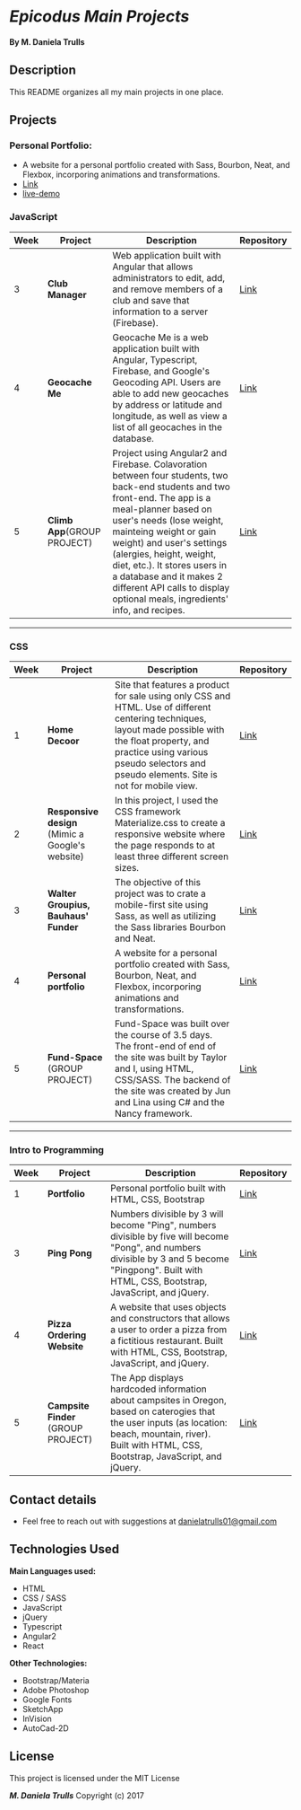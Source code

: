 # _Epicodus Main Projects_

#### By **M. Daniela Trulls**

## Description

This README organizes all my main projects in one place.

## Projects

### Personal Portfolio:
* A website for a personal portfolio created with Sass, Bourbon, Neat, and Flexbox, incorporing animations and transformations. 
* [Link](https://github.com/Danitlls/portfolio3.0)  
* [live-demo](http://rawgit.com/Danitlls/portfolio3.0/master/index.html#)  

### JavaScript

| Week  | Project       | Description                  | Repository  |
| ----- | ------------- | ---------------------------- | ----------- |
| 3  |**Club Manager**  | Web application built with Angular that allows administrators to edit, add, and remove members of a club and save that information to a server (Firebase). | [Link](https://github.com/Danitlls/sports-social-club)  |
| 4     | **Geocache Me** | Geocache Me is a web application built with Angular, Typescript, Firebase, and Google's Geocoding API. Users are able to add new geocaches by address or latitude and longitude, as well as view a list of all geocaches in the database. | [Link](https://github.com/Danitlls/geocacher)  |
| 5 | **Climb App**(GROUP PROJECT) | Project using Angular2 and Firebase. Colavoration between four students, two back-end students and two front-end. The app is a meal-planner based on user's needs (lose weight, mainteing weight or gain weight) and user's settings (alergies, height, weight, diet, etc.). It stores users in a database and it makes 2 different API calls to display optional meals, ingredients' info, and recipes. | [Link](https://github.com/JMFritz/group-project)  |

---

### CSS

| Week  | Project       | Description                  | Repository   |
| ----- | ------------- | ---------------------------- | ------------ |
| 1     | **Home Decoor**     | Site that features a product for sale using only CSS and HTML. Use of different centering techniques, layout made possible with the float property, and practice using various pseudo selectors and pseudo elements. Site is not for mobile view. | [Link](https://github.com/Danitlls/home-decor-eshop) |
| 2      |  **Responsive design** (Mimic a Google's website)   |  In this project, I used the CSS framework Materialize.css to create a responsive website where the page responds to at least three different screen sizes.      | [Link](https://danitlls.github.io/latest-trends/) |
| 3      |  **Walter Groupius, Bauhaus' Funder**      |  The objective of this project was to crate a mobile-first site using Sass, as well as utilizing the Sass libraries Bourbon and Neat.        | [Link](https://github.com/Danitlls/walter-gropius)  |
| 4      |  **Personal portfolio**          |  A website for a personal portfolio created with Sass, Bourbon, Neat, and Flexbox, incorporing animations and transformations. | [Link](https://github.com/Danitlls/portfolio3.0)  |
| 5      |  **Fund-Space** (GROUP PROJECT)      |  Fund-Space was built over the course of 3.5 days. The front-end of end of the site was built by Taylor and I, using HTML, CSS/SASS. The backend of the site was created by Jun and Lina using C# and the Nancy framework.   | [Link](https://github.com/JMFritz/FundSpace)   |

---

### Intro to Programming

| Week  | Project       | Description                  | Repository   |
| ----- | ------------- | ---------------------------- | ------------ |
| 1     | **Portfolio**     | Personal portfolio built with HTML, CSS, Bootstrap | [Link](https://github.com/Danitlls/portfolio) |
| 3     | **Ping Pong** | Numbers divisible by 3 will become "Ping", numbers divisible by five will become "Pong", and numbers divisible by 3 and 5 become "Pingpong". Built with HTML, CSS, Bootstrap, JavaScript, and jQuery. | [Link](https://github.com/Danitlls/ping-pong-final)  |
| 4     | **Pizza Ordering Website** | A website that uses objects and constructors that allows a user to order a pizza from a fictitious restaurant. Built with HTML, CSS, Bootstrap, JavaScript, and jQuery. | [Link](https://github.com/Danitlls/orderpizza-2)  |
| 5     | **Campsite Finder** (GROUP PROJECT) | The App displays hardcoded information about campsites in Oregon, based on caterogies that the user inputs (as location: beach, mountain, river). Built with HTML, CSS, Bootstrap, JavaScript, and jQuery. | [Link](https://github.com/coreysnightout/Campsite) |

## Contact details

* Feel free to reach out with suggestions at danielatrulls01@gmail.com

## Technologies Used

**Main Languages used:**

* HTML
* CSS / SASS
* JavaScript
* jQuery
* Typescript
* Angular2
* React

**Other Technologies:**

* Bootstrap/Materia
* Adobe Photoshop
* Google Fonts
* SketchApp
* InVision
* AutoCad-2D


## License

This project is licensed under the MIT License

**_M. Daniela Trulls_** Copyright (c) 2017
